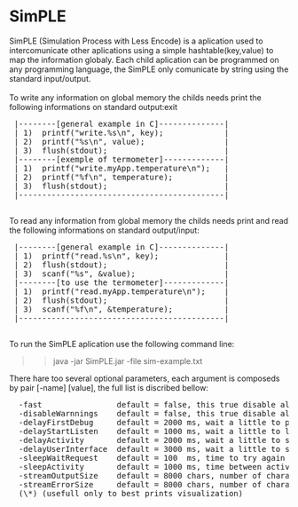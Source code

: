 # SimPLE

 SimPLE (Simulation Process with Less Encode) is a aplication used to 
 intercomunicate other aplications using a simple hashtable(key,value) 
 to map the information globaly. 
 Each child aplication can be programmed on any programming language, 
 the SimPLE only comunicate by string using the standard input/output.
 <br><br>
 To write any information on global memory the childs needs print the 
 following informations on standard output:exit
 
 <pre>
 |--------[general example in C]--------------|
 | 1)  printf("write.%s\n", key);             |
 | 2)  printf("%s\n", value);                 |
 | 3)  flush(stdout);                         |
 |--------[exemple of termometer]-------------|
 | 1)  printf("write.myApp.temperature\n");   |
 | 2)  printf("%f\n", temperature);           |
 | 3)  flush(stdout);                         |
 |--------------------------------------------|
 </pre>
 To read any information from global memory the childs needs print and 
 read the following informations on standard output/input:
 <pre>
 |--------[general example in C]--------------|
 | 1)  printf("read.%s\n", key);              |
 | 2)  flush(stdout);                         |
 | 3)  scanf("%s", &value);                   |
 |--------[to use the termometer]-------------|
 | 1)  printf("read.myApp.temperature\n");    |
 | 2)  flush(stdout);                         |
 | 3)  scanf("%f\n", &temperature);           |
 |--------------------------------------------|
 </pre>

 To run the SimPLE aplication use the following command line:
 
 >> java -jar SimPLE.jar -file sim-example.txt
 
 There hare too several optional parameters, each argument is composeds 
 by pair [-name] [value], the full list is discribed bellow:
 
 <pre>
  -fast                default = false, this true disable all delays to a fast initialization
  -disableWarnnings    default = false, this true disable all warnning menssages
  -delayFirstDebug     default = 2000 ms, wait a little to perform a best verification if all modules is fine
  -delayStartListen    default = 1000 ms, wait a little to listem the modules (\*)
  -delayActivity       default = 2000 ms, wait a little to start the activity verification on modules (\*)
  -delayUserInterface  default = 3000 ms, wait a little to start the user interface (\*)
  -sleepWaitRequest    default = 100  ms, time to try again on solve a fail request (please use >= 10 ms)
  -sleepActivity       default = 1000 ms, time between activity verification on modules (please use >= 10 ms)
  -streamOutputSize    default = 8000 chars, number of characters on buffer of standar output stream 
  -streamErrorSize     default = 8000 chars, number of characters on buffer of standar error stream 
  (\*) (usefull only to best prints visualization)
 </pre>
 
